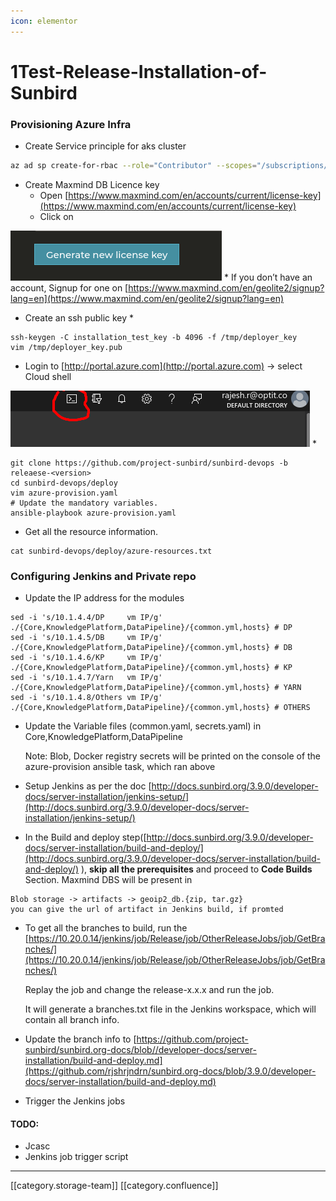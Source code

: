 ```yaml
---
icon: elementor
---
```


# 1Test-Release-Installation-of-Sunbird

### Provisioning Azure Infra

* Create Service principle for aks cluster

```bash
az ad sp create-for-rbac --role="Contributor" --scopes="/subscriptions/<subscription_id>" --name sunbird_installation_version
```

* Create Maxmind DB Licence key
  * Open [https://www.maxmind.com/en/accounts/current/license-key](https://www.maxmind.com/en/accounts/current/license-key)
  * Click on

![](<../../../../../../.gitbook/assets/image-20210630-043513 (1).png>) \* If you don’t have an account, Signup for one on [https://www.maxmind.com/en/geolite2/signup?lang=en](https://www.maxmind.com/en/geolite2/signup?lang=en)

* Create an ssh public key \*

```
ssh-keygen -C installation_test_key -b 4096 -f /tmp/deployer_key
vim /tmp/deployer_key.pub
```

* Login to [http://portal.azure.com](http://portal.azure.com) → select Cloud shell

![](<../../../../../../.gitbook/assets/image-20210630-043003 (1).png>) \*

```
git clone https://github.com/project-sunbird/sunbird-devops -b releaese-<version>
cd sunbird-devops/deploy
vim azure-provision.yaml
# Update the mandatory variables.
ansible-playbook azure-provision.yaml
```

* Get all the resource information.

```
cat sunbird-devops/deploy/azure-resources.txt
```

### Configuring Jenkins and Private repo

* Update the IP address for the modules

```
sed -i 's/10.1.4.4/DP     vm IP/g' ./{Core,KnowledgePlatform,DataPipeline}/{common.yml,hosts} # DP
sed -i 's/10.1.4.5/DB     vm IP/g' ./{Core,KnowledgePlatform,DataPipeline}/{common.yml,hosts} # DB
sed -i 's/10.1.4.6/KP     vm IP/g' ./{Core,KnowledgePlatform,DataPipeline}/{common.yml,hosts} # KP
sed -i 's/10.1.4.7/Yarn   vm IP/g' ./{Core,KnowledgePlatform,DataPipeline}/{common.yml,hosts} # YARN
sed -i 's/10.1.4.8/Others vm IP/g' ./{Core,KnowledgePlatform,DataPipeline}/{common.yml,hosts} # OTHERS
```

*   Update the Variable files (common.yaml, secrets.yaml) in Core,KnowledgePlatform,DataPipeline

    Note: Blob, Docker registry secrets will be printed on the console of the azure-provision ansible task, which ran above
* Setup Jenkins as per the doc [http://docs.sunbird.org/3.9.0/developer-docs/server-installation/jenkins-setup/](http://docs.sunbird.org/3.9.0/developer-docs/server-installation/jenkins-setup/)
* In the Build and deploy step([http://docs.sunbird.org/3.9.0/developer-docs/server-installation/build-and-deploy/](http://docs.sunbird.org/3.9.0/developer-docs/server-installation/build-and-deploy/) ), **skip all the prerequisites** and proceed to **Code Builds** Section. Maxmind DBS will be present in

```
Blob storage -> artifacts -> geoip2_db.{zip, tar.gz}
you can give the url of artifact in Jenkins build, if promted
```

*   To get all the branches to build, run the [https://10.20.0.14/jenkins/job/Release/job/OtherReleaseJobs/job/GetBranches/](https://10.20.0.14/jenkins/job/Release/job/OtherReleaseJobs/job/GetBranches/)

    Replay the job and change the release-x.x.x and run the job.

    It will generate a branches.txt file in the Jenkins workspace, which will contain all branch info.
* Update the branch info to [https://github.com/project-sunbird/sunbird.org-docs/blob//developer-docs/server-installation/build-and-deploy.md](https://github.com/rjshrjndrn/sunbird.org-docs/blob/3.9.0/developer-docs/server-installation/build-and-deploy.md)
* Trigger the Jenkins jobs

#### TODO:

* Jcasc
* Jenkins job trigger script

***

\[\[category.storage-team]] \[\[category.confluence]]
